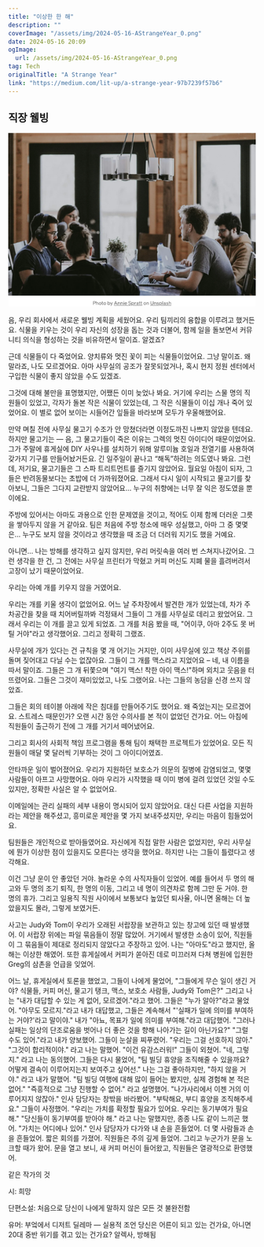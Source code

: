 ```yaml
---
title: "이상한 한 해"
description: ""
coverImage: "/assets/img/2024-05-16-AStrangeYear_0.png"
date: 2024-05-16 20:09
ogImage: 
  url: /assets/img/2024-05-16-AStrangeYear_0.png
tag: Tech
originalTitle: "A Strange Year"
link: "https://medium.com/lit-up/a-strange-year-97b7239f57b6"
---
```



## 직장 웰빙

![이미지](/assets/img/2024-05-16-AStrangeYear_0.png)

음, 우리 회사에서 새로운 웰빙 계획을 세웠어요. 우리 팀끼리의 융합을 이루려고 했거든요. 식물을 키우는 것이 우리 자신의 성장을 돕는 것과 더불어, 함께 일을 돌보면서 커뮤니티 의식을 형성하는 것을 비유하면서 말이죠. 알겠죠?

근데 식물들이 다 죽었어요. 양치류와 멋진 꽃이 피는 식물들이었어요. 그냥 말이죠. 왜 말라죠, 나도 모르겠어요. 아마 사무실의 공조가 잘못되었거나, 혹시 현지 정원 센터에서 구입한 식물이 좋지 않았을 수도 있겠죠.

<div class="content-ad"></div>

그것에 대해 불만을 표명했지만, 어쨌든 이미 늦었나 봐요. 거기에 우리는 스물 명의 직원들이 있었고, 각자가 돌본 작은 식물이 있었는데, 그 작은 식물들이 이십 개나 죽어 있었어요. 이 별로 없어 보이는 시들어간 잎들을 바라보며 모두가 우울해했어요.

만약 며칠 전에 사무실 물고기 수조가 안 망쳤더라면 이정도까진 나쁘지 않았을 텐데요. 하지만 물고기는 — 음, 그 물고기들이 죽은 이유는 그렉의 멋진 아이디어 때문이었어요. 그가 주말에 휴게실에 DIY 사우나를 설치하기 위해 알루미늄 호일과 전열기를 사용하여 갖가지 기구를 만들어놨거든요. 긴 일주일이 끝나고 “해독”하려는 의도였나 봐요. 그런데, 저기요, 물고기들은 그 스파 트리트먼트를 즐기지 않았어요. 월요일 아침이 되자, 그들은 반려동물보다는 초밥에 더 가까워졌어요. 그래서 다시 일이 시작되고 물고기를 찾아보니, 그들은 그다지 교란받지 않았어요… 누구의 취향에는 너무 잘 익은 정도였을 뿐이에요.

주방에 있어서는 아마도 과용으로 인한 문제였을 것이고, 적어도 이제 함께 더러운 그릇을 쌓아두지 않을 거 같아요. 팀은 처음에 주방 청소에 매우 성실했고, 아마 그 중 몇몇은... 누구도 보지 않을 것이라고 생각했을 때 조금 더 더러워 지기도 했을 거예요.

아니면... 나는 방해를 생각하고 싶지 않지만, 우리 머릿속을 여러 번 스쳐지나갔어요. 그런 생각을 한 건, 그 전에는 사무실 프린터가 막혔고 커피 머신도 지폐 물을 흘려버려서 고장이 났기 때문이었어요.

<div class="content-ad"></div>

우리는 아예 개를 키우지 않을 거였어요.

우리는 개를 키울 생각이 없었어요. 어느 날 주차장에서 발견한 개가 있었는데, 차가 주차공간을 찾을 때 치어버릴까봐 걱정돼서 그들이 그 개를 사무실로 데리고 왔었어요. 그래서 우리는 이 개를 끌고 있게 되었죠. 그 개를 처음 봤을 때, "어이쿠, 아마 2주도 못 버틸 거야"라고 생각했어요. 그리고 정확히 그랬죠.

사무실에 개가 있다는 건 규칙을 몇 개 어기는 거지만, 이미 사무실에 있고 책상 주위를 돌며 짖어대고 다닐 수는 없잖아요. 그들이 그 개를 맥스라고 지었어요 – 네, 내 이름을 따서 말이죠. 그들은 그 개 뒤쫓으며 "여기 맥스! 착한 아이 맥스!"하며 외치고 웃음을 터뜨렸어요. 그들은 그것이 재미있었고, 나도 그랬어요. 나는 그들의 농담을 신경 쓰지 않았죠.

그들은 회의 테이블 아래에 작은 침대를 만들어주기도 했어요. 왜 죽었는지는 모르겠어요. 스트레스 때문인가? 오랜 시간 동안 수의사를 본 적이 없었던 건가요. 어느 아침에 직원들이 출근하기 전에 그 개를 거기서 떼어냈어요.

<div class="content-ad"></div>

그리고 회사의 사회적 책임 프로그램을 통해 팀이 채택한 프로젝트가 있었어요. 모든 직원들이 매달 몇 달러씩 기부하는 것이 그 아이디어였죠.

안타까운 일이 벌어졌어요. 우리가 지원하던 보호소가 의문의 질병에 감염되었고, 몇몇 사람들이 아프고 사망했어요. 아마 우리가 시작했을 때 이미 병에 걸려 있었던 것일 수도 있지만, 정확한 사실은 알 수 없었어요.

이메일에는 관리 실패의 세부 내용이 명시되어 있지 않았어요. 대신 다른 사업을 지원하라는 제안을 해주셨고, 흥미로운 제안을 몇 가지 보내주셨지만, 우리는 마음이 힘들었어요.

팀원들은 개인적으로 받아들였어요. 자신에게 직접 말한 사람은 없었지만, 우리 사무실에 뭔가 이상한 점이 있을지도 모른다는 생각을 했어요. 하지만 나는 그들이 틀렸다고 생각해요.

<div class="content-ad"></div>

이건 그냥 운이 안 좋았던 거야. 놀라운 수의 사직자들이 있었어. 예를 들어서 두 명의 해고와 두 명의 조기 퇴직, 한 명의 이동, 그리고 네 명이 의견차로 함께 그만 둔 거야. 한 명의 휴가. 그리고 일용직 직원 사이에서 보통보다 높았던 퇴사율, 아니면 올해는 더 높았을지도 몰라, 그렇게 보였거든.

사고는 Judy와 Tom이 우리가 오래된 서랍장을 보관하고 있는 창고에 있던 때 발생했어. 이 서랍장 위에는 파일 묶음들이 정말 많았어. 거기에서 발생한 소송이 있어, 직원들이 그 묶음들이 제대로 정리되지 않았다고 주장하고 있어. 나는 "아마도"라고 했지만, 올해는 이상한 해였어. 또한 휴게실에서 커피가 쏟아진 데로 미끄러져 다쳐 병원에 입원한 Greg의 삼촌을 언급을 잊었어.

어느 날, 휴게실에서 토론을 했었고, 그들이 나에게 물었어, "그들에게 무슨 일이 생긴 거야? 식물들, 커피 머신, 물고기 탱크, 맥스, 보호소 사람들, Judy와 Tom은?" 그리고 나는 "내가 대답할 수 있는 게 없어, 모르겠어."라고 했어. 그들은 "누가 알아?"라고 물었어. "아무도 모르지."라고 내가 대답했고, 그들은 계속해서 "'실패가 일에 의미를 부여하는 거야?'라고 말이야." 내가 "아뇨, 목표가 일에 의미를 부여해."라고 대답했어. "그러나 실패는 일상의 단조로움을 벗어나 더 좋은 것을 향해 나아가는 길이 아닌가요?" "그럴 수도 있어."라고 내가 양보했어. 그들이 눈살을 찌푸렸어. "우리는 그걸 선호하지 않아." "그것이 합리적이야." 라고 나는 말했어. "이건 유감스러워!" 그들이 외쳤어. "네, 그렇지." 라고 나는 동의했어. 그들은 다시 물었어, "팀 빌딩 휴양을 조직해줄 수 있을까요? 어떻게 결속이 이루어지는지 보여주고 싶어선."
나는 그걸 좋아하지만, "하지 않을 거야." 라고 내가 말했어. "팀 빌딩 여행에 대해 많이 들어는 봤지만, 실제 경험해 본 적은 없어." "즉흥적으로 그냥 진행할 수 없어." 라고 설명했어. "나가사리에서 이젠 거의 이루어지지 않잖아." 인사 담당자는 창밖을 바라봤어. "부탁해요, 부디 휴양을 조직해주세요." 그들이 사정했어. "우리는 가치를 확정할 필요가 있어요. 우리는 동기부여가 필요해." "당신들이 동기부여를 받아야 해." 라고 나는 말했지만, 종종 나도 같이 느끼곤 했어. "가치는 어디에나 있어." 인사 담당자가 다가와 내 손을 흔들었어. 더 몇 사람들과 손을 흔들었어. 짧은 회의를 가졌어. 직원들은 주의 깊게 들었어. 그리고 누군가가 문을 노크할 때가 왔어. 문을 열고 보니, 새 커피 머신이 들어왔고, 직원들은 열광적으로 환영했어.

같은 작가의 것

<div class="content-ad"></div>

시: 희망

단편소설: 처음으로
당신이 나에게 말하지 않은 모든 것
불완전함

유머: 부엌에서 디저트 딜레마 — 실용적 조언
당신은 어른이 되고 있는 건가요, 아니면 20대 중반 위기를 겪고 있는 건가요?
알렉사, 방해됨